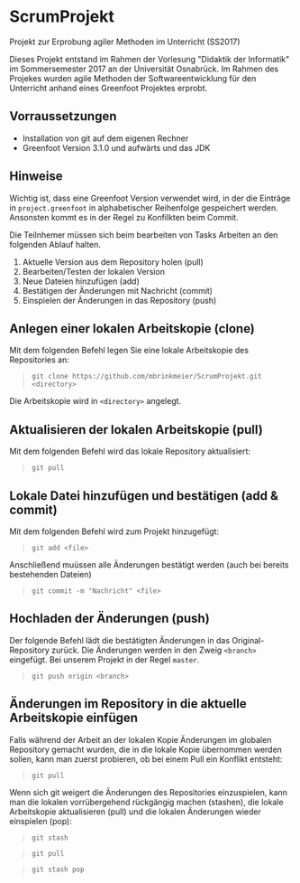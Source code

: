 # ScrumProjekt
Projekt zur Erprobung agiler Methoden im Unterricht (SS2017)

Dieses Projekt entstand im Rahmen der Vorlesung "Didaktik der Informatik"
im Sommersemester 2017 an der Universität Osnabrück. Im Rahmen des Projekes
wurden agile Methoden der Softwareentwicklung für den Unterricht anhand
eines Greenfoot Projektes erprobt.

## Vorraussetzungen

- Installation von git auf dem eigenen Rechner
- Greenfoot Version 3.1.0 und aufwärts und das JDK

## Hinweise

Wichtig ist, dass eine Greenfoot Version verwendet wird, in der die Einträge in ```project.greenfoot```
in alphabetischer Reihenfolge gespeichert werden. Ansonsten kommt es in der Regel zu Konfilkten beim
Commit.

Die Teilnhemer müssen sich beim bearbeiten von Tasks Arbeiten an den folgenden Ablauf halten.

1. Aktuelle Version aus dem Repository holen (pull)
2. Bearbeiten/Testen der lokalen Version
3. Neue Dateien hinzufügen (add)
4. Bestätigen der Änderungen mit Nachricht (commit)
5. Einspielen der Änderungen in das Repository (push)

## Anlegen einer lokalen Arbeitskopie (clone)

Mit dem folgenden Befehl legen Sie eine lokale Arbeitskopie des Repositories an:

> ```git clone https://github.com/mbrinkmeier/ScrumProjekt.git <directory>```

Die Arbeitskopie wird in ```<directory>``` angelegt.

## Aktualisieren der lokalen Arbeitskopie (pull)

Mit dem folgenden Befehl wird das lokale Repository aktualisiert:

> ```git pull```

## Lokale Datei hinzufügen und bestätigen (add & commit)

Mit dem folgenden Befehl wird <file> zum Projekt hinzugefügt:
> ```git add <file>```

Anschließend muüssen alle Änderungen bestätigt werden (auch bei bereits bestehenden Dateien)
> ```git commit -m "Nachricht" <file>```

## Hochladen der Änderungen (push)

Der folgende Befehl lädt die bestätigten Änderungen in das Original-Repository zurück.
Die Änderungen werden in den Zweig ```<branch>``` eingefügt. Bei unserem Projekt in der
Regel ```master```.

> ```git push origin <branch>```


## Änderungen im Repository in die aktuelle Arbeitskopie einfügen

Falls während der Arbeit an der lokalen Kopie Änderungen im globalen Repository gemacht wurden, die
in die lokale Kopie übernommen werden sollen, kann man zuerst probieren, ob bei einem Pull ein Konflikt entsteht:

> ```git pull```

Wenn sich git weigert die Änderungen des Repositories einzuspielen, kann man die lokalen vorrübergehend
rückgängig machen (stashen), die lokale Arbeitskopie aktualisieren (pull) und die lokalen Änderungen wieder
einspielen (pop):

> ```git stash```

> ```git pull```

> ```git stash pop```
